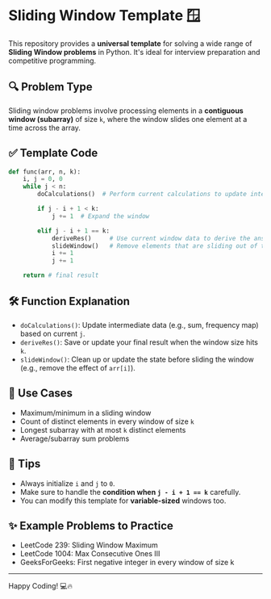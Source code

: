 # Sliding Window Template 🪟

This repository provides a **universal template** for solving a wide range of **Sliding Window problems** in Python. It's ideal for interview preparation and competitive programming.

## 🔍 Problem Type

Sliding window problems involve processing elements in a **contiguous window (subarray)** of size `k`, where the window slides one element at a time across the array.

## ✅ Template Code

```python
def func(arr, n, k):
    i, j = 0, 0
    while j < n:
        doCalculations()  # Perform current calculations to update intermediate result

        if j - i + 1 < k:
            j += 1  # Expand the window

        elif j - i + 1 == k:
            deriveRes()     # Use current window data to derive the answer
            slideWindow()   # Remove elements that are sliding out of the window
            i += 1
            j += 1

    return # final result
```

## 🛠️ Function Explanation

- `doCalculations()`: Update intermediate data (e.g., sum, frequency map) based on current `j`.
- `deriveRes()`: Save or update your final result when the window size hits `k`.
- `slideWindow()`: Clean up or update the state before sliding the window (e.g., remove the effect of `arr[i]`).

## 🔁 Use Cases

- Maximum/minimum in a sliding window
- Count of distinct elements in every window of size `k`
- Longest subarray with at most `k` distinct elements
- Average/subarray sum problems

## 📌 Tips

- Always initialize `i` and `j` to `0`.
- Make sure to handle the **condition when `j - i + 1 == k`** carefully.
- You can modify this template for **variable-sized** windows too.

## ✨ Example Problems to Practice

- LeetCode 239: Sliding Window Maximum
- LeetCode 1004: Max Consecutive Ones III
- GeeksForGeeks: First negative integer in every window of size k

---

Happy Coding! 💻🔥
